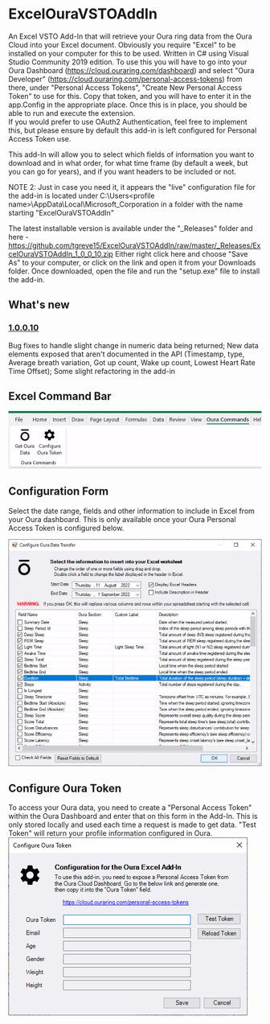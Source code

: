 # ExcelOuraVSTOAddIn
An Excel VSTO Add-In that will retrieve your Oura ring data from the Oura Cloud into your Excel document. 
Obviously you require "Excel" to be installed on your computer for this to be used. 
Written in C# using Visual Studio Community 2019 edition. 
To use this you will have to go into your Oura Dashboard (https://cloud.ouraring.com/dashboard) and 
select "Oura Developer" (https://cloud.ouraring.com/personal-access-tokens) from there, under "Personal 
Access Tokens", "Create New Personal Access Token" to use for this. Copy that token, and you will have to 
enter it in the app.Config in the appropriate place. Once this is in place, you should be able to run and 
execute the extension.  
If you would prefer to use OAuth2 Authentication, feel free to implement this, but please ensure by default
this add-in is left configured for Personal Access Token use.

This add-In will allow you to select which fields of information you want to download and in what order, for 
what time frame (by default a week, but you can go for years), and if you want headers to be included or not. 

NOTE 2: Just in case you need it, it appears the "live" configuration file for the add-in is located under
C:\Users\<profile name>\AppData\Local\Microsoft_Corporation
in a folder with the name starting "ExcelOuraVSTOAddIn"

The latest installable version is available under the "_Releases" folder and here - https://github.com/tgreve15/ExcelOuraVSTOAddIn/raw/master/_Releases/ExcelOuraVSTOAddIn_1_0_0_10.zip
Either right click here and choose "Save As" to your computer, or click on the link and open it from your Downloads folder. Once downloaded, open the file and run the "setup.exe" file to install the add-in.

## What's new
### [1.0.0.10](https://github.com/tgreve15/ExcelOuraVSTOAddIn/raw/master/_Releases/ExcelOuraVSTOAddIn_1_0_0_10.zip)
  Bug fixes to handle slight change in numeric data being returned; 
  New data elements exposed that aren't documented in the API (Timestamp, type, Average breath variation, Got up count, Wake up count, Lowest Heart Rate Time Offset); Some slight refactoring in the add-in

## Excel Command Bar
![Oura Command Bar](/_images/ExcelOuraTabBarCommands.jpg)

## Configuration Form
Select the date range, fields and other information to include in Excel from your Oura dashboard. This is only available once your Oura Personal Access Token is configured below.

![Oura Configuration Form](/_images/ExcelOuraConfigurationForm.jpg)

## Configure Oura Token
To access your Oura data, you need to create a "Personal Access Token" within the Oura Dashboard and enter that on this form in the Add-In. This is only stored locally and used each time a request is made to get data. "Test Token" will return your profile information configured in Oura. 
![Oura Token Configuration](_images/ExcelOuraTokenConfiguration.jpg)
